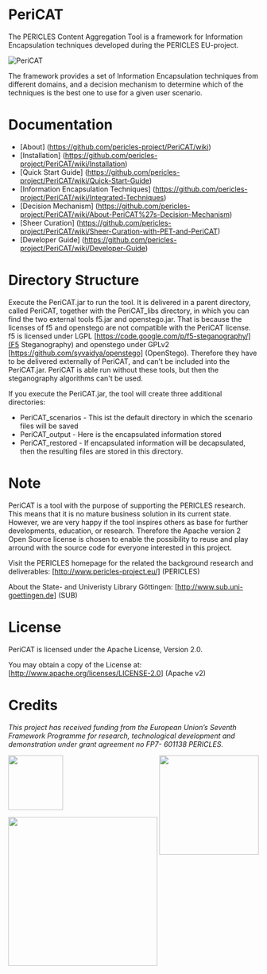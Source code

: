 # PeriCAT
The PERICLES Content Aggregation Tool is a framework for Information Encapsulation techniques developed during the PERICLES EU-project.

![PeriCAT](https://github.com/pericles-project/PeriCAT/blob/master/images/PeriCAT_slide_CCBY2.png)

The framework provides a set of Information Encapsulation techniques from different domains, and a decision mechanism to determine which of the techniques is the best one to use for a given user scenario.

# Documentation

*  [About] (https://github.com/pericles-project/PeriCAT/wiki)
*  [Installation] (https://github.com/pericles-project/PeriCAT/wiki/Installation)
*  [Quick Start Guide] (https://github.com/pericles-project/PeriCAT/wiki/Quick-Start-Guide)
*  [Information Encapsulation Techniques] (https://github.com/pericles-project/PeriCAT/wiki/Integrated-Techniques)
*  [Decision Mechanism] (https://github.com/pericles-project/PeriCAT/wiki/About-PeriCAT%27s-Decision-Mechanism)
*  [Sheer Curation] (https://github.com/pericles-project/PeriCAT/wiki/Sheer-Curation-with-PET-and-PeriCAT)
*  [Developer Guide] (https://github.com/pericles-project/PeriCAT/wiki/Developer-Guide)

# Directory Structure

Execute the PeriCAT.jar to run the tool. It is delivered in a parent directory, called PeriCAT, together with the PeriCAT_libs directory, in which you can find the two external tools f5.jar and openstego.jar. That is because the licenses of f5 and openstego are not compatible with the PeriCAT license. f5 is licensed under LGPL [https://code.google.com/p/f5-steganography/](F5 Steganography) and openstego under GPLv2 [https://github.com/syvaidya/openstego] (OpenStego).
Therefore they have to be delivered externally of PeriCAT, and can't be included into the PeriCAT.jar. PeriCAT is able run without these tools, but then the steganography algorithms can't be used.

If you execute the PeriCAT.jar, the tool will create three additional directories:
* PeriCAT_scenarios - This ist the default directory in which the scenario files will be saved
* PeriCAT_output - Here is the encapsulated information stored
* PeriCAT_restored - If encapsulated information will be decapsulated, then the resulting files are stored in this directory.

# Note

PeriCAT is a tool with the purpose of supporting the PERICLES research. This means that it is no mature business solution in its current state. However, we are very happy if the tool inspires others as base for further developments, education, or research. Therefore the Apache version 2 Open Source license is chosen to enable the possibility to reuse and play arround with the source code for everyone interested in this project.

Visit the PERICLES homepage for the related the background research and deliverables: [http://www.pericles-project.eu/] (PERICLES)

About the State- and Univeristy Library Göttingen: [http://www.sub.uni-goettingen.de] (SUB)

# License

PeriCAT is licensed under the Apache License, Version 2.0.

You may obtain a copy of the License at: [http://www.apache.org/licenses/LICENSE-2.0] (Apache v2)

# Credits

 _This project has received funding from the European Union’s Seventh Framework Programme for research, technological development and demonstration under grant agreement no FP7- 601138 PERICLES._   
 
 <a href="http://ec.europa.eu/research/fp7"><img src="https://github.com/pericles-project/pet/blob/master/wiki-images/LogoEU.png" width="110"/></a>
 <a href="http://www.pericles-project.eu/"> <img src="https://github.com/pericles-project/pet/blob/master/wiki-images/PERICLES%20logo_black.jpg" width="200" align="right"/> </a>

<a href="http://www.sub.uni-goettingen.de/"><img src="https://github.com/pericles-project/pet/blob/master/wiki-images/sub-logo.jpg" width="300"/></a>
